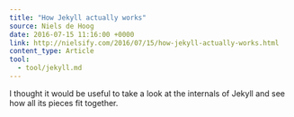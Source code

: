 ```yaml
---
title: "How Jekyll actually works"
source: Niels de Hoog
date: 2016-07-15 11:16:00 +0000
link: http://nielsify.com/2016/07/15/how-jekyll-actually-works.html
content_type: Article
tool:
  - tool/jekyll.md
---
```

I thought it would be useful to take a look at the internals of Jekyll and see how all its pieces fit together. 





